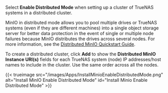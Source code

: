 &NewLine;

Select **Enable Distributed Mode** when setting up a cluster of TrueNAS systems in a distributed cluster. 

MinIO in distributed mode allows you to pool multiple drives or TrueNAS systems (even if they are different machines) into a single object storage server for better data protection in the event of single or multiple node failures because MinIO distributes the drives across several nodes. 
For more information, see the [Distributed MinIO Quickstart Guide](https://docs.min.io/docs/distributed-minio-quickstart-guide).

To create a distributed cluster, click **Add** to show the **Distributed MinIO Instance URI(s)** fields for each TrueNAS system (node) IP addresses/host names to include in the cluster. Use the same order across all the nodes.

{{< trueimage src="/images/Apps/InstallMinioEnableDistributedMode.png" alt="Install MinIO Enable Distributed Mode" id="Install Minio Enable Distributed Mode" >}}